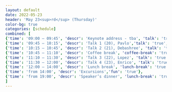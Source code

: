 ```yaml
---
layout: default
date: 2022-05-23
header: 'May 23<sup>rd</sup> (Thursday)'
color-bg: true
categories: [schedule]
combined: [
{'time': '09:00 – 09:45', 'descr': 'Keynote address - tba', 'talk': 'true'},
{'time': '09:45 – 10:15', 'descr': 'Talk 1 (20), Pavlo','talk': 'true', 'session': 'Session 8 (Title: Electronic processes, Chair: Westermayr)'},
{'time': '10:15 – 10:45', 'descr': 'Talk 2 (21), Debashree', 'talk': 'true'},
{'time': '10:45 – 11:10', 'descr': 'Coffee break', 'coffee-break': 'true'},
{'time': '11:10 – 11:30', 'descr': 'Talk 3 (22), Lopez', 'talk': 'true'},
{'time': '11:30 – 12:00', 'descr': 'Talk 4 (23), Enrico', 'talk': 'true'},
{'time': '12:00 – 14:00', 'descr': 'Lunch break', 'lunch-break': 'true'},
{'time': 'from 14:00', 'descr': 'Excursions','fun': 'true'},
{'time': 'from 19:00', 'descr': 'Speaker’s dinner', 'lunch-break': 'true'},
]
---
```

